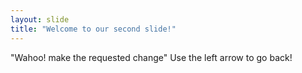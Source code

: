 ```yaml
---
layout: slide
title: "Welcome to our second slide!"
---
```

"Wahoo! make the requested change"
Use the left arrow to go back!
